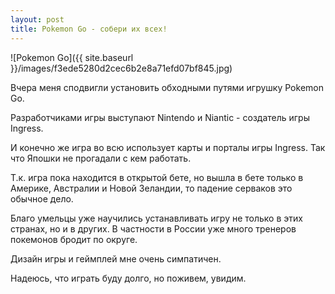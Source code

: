 ```yaml
---
layout: post
title: Pokemon Go - собери их всех!
---
```


![Pokemon Go]({{ site.baseurl }}/images/f3ede5280d2cec6b2e8a71efd07bf845.jpg)

Вчера меня сподвигли установить обходными путями игрушку Pokemon Go.

Разработчиками игры выступают Nintendo и Niantic - создатель игры Ingress.

И конечно же игра во всю использует карты и порталы игры Ingress. Так что Япошки не прогадали с кем работать.

Т.к. игра пока находится в открытой бете, но вышла в бете только в Америке, Австралии и Новой Зеландии, то падение серваков это обычное дело.

Благо умельцы уже научились устанавливать игру не только в этих странах, но и в других. В частности в России уже много тренеров покемонов бродит по округе.

Дизайн игры и геймплей мне очень симпатичен.

Надеюсь, что играть буду долго, но поживем, увидим.

